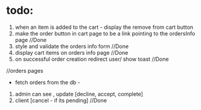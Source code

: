 # todo: 

1. when an item is added to the cart - display the remove from cart button
2. make the order button in cart page to be a link pointing to the ordersInfo page //Done
3. style and validate the orders info form //Done
4. display  cart items on orders info page //Done
4. on successful order creation redirect user/ show toast //Done



//orders pages
- fetch orders from the db - 

1. admin can see , update [decline, accept, complete]
2. client [cancel - if its pending] //Done